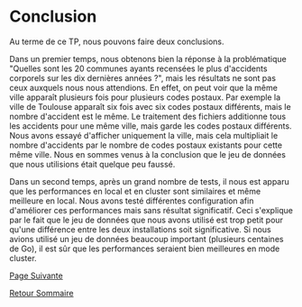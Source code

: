 # Conclusion

Au terme de ce TP, nous pouvons faire deux conclusions.

Dans un premier temps, nous obtenons bien la réponse à la problématique "Quelles sont les 20 communes ayants recensées le plus d'accidents corporels sur les dix dernières années ?", mais les résultats ne sont pas ceux auxquels nous nous attendions. En effet, on peut voir que la même ville apparaît plusieurs fois pour plusieurs codes postaux. Par exemple la ville de Toulouse apparaît six fois avec six codes postaux différents, mais le nombre d'accident est le même. Le traitement des fichiers additionne tous les accidents pour une même ville, mais garde les codes postaux différents. Nous avons essayé d'afficher uniquement la ville, mais cela multipliait le nombre d'accidents par le nombre de codes postaux existants pour cette même ville. Nous en sommes venus à la conclusion que le jeu de données que nous utilisions était quelque peu faussé.

Dans un second temps, après un grand nombre de tests,  il nous est apparu que les performances en local et en cluster sont similaires et même meilleure en local. Nous avons testé différentes configuration afin d'améliorer ces performances mais sans résultat significatif. Ceci s'explique par le fait que le jeu de données que nous avons utilisé est trop petit pour qu'une différence entre les deux installations soit significative. Si nous avions utilisé un jeu de données beaucoup important (plusieurs centaines de Go), il est sûr que les performances seraient bien meilleures en mode cluster.






[Page Suivante](https://daviddemacedo.github.io/sid_spark/biblio/)

[Retour Sommaire](https://daviddemacedo.github.io/sid_spark/)
